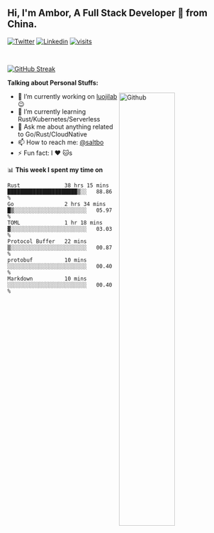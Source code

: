 ## Hi, I'm Ambor, A Full Stack Developer 🚀 from China.

[![Twitter](https://img.shields.io/badge/-saltbo-1ca0f1?style=flat&logo=twitter&logoColor=white)](https://twitter.com/rdsaltbo)
[![Linkedin](https://img.shields.io/badge/-saltbo-blue?style=flat&logo=Linkedin&logoColor=white)](https://www.linkedin.com/in/saltbo/)
[![visits](https://visitor.vercel.app/page/saltbo?color=light-green)](https://github.com/saltbo/)

&nbsp;  

[![GitHub Streak](http://github-readme-streak-stats.herokuapp.com?user=saltbo&hide_border=true&date_format=M%20j%5B%2C%20Y%5D)](https://git.io/streak-stats)

**Talking about Personal Stuffs:**
<!-- Any image aligned to the right. Beware the width  -->
<img width="50%" align="right" alt="Github" src="https://raw.githubusercontent.com/saltbo/saltbo/master/images/git-header.svg" />

- 🔭 I’m currently working on [luojilab](https://github.com/luojilab) :wink:
- 🌱 I’m currently learning Rust/Kubernetes/Serverless
- 💬 Ask me about anything related to Go/Rust/CloudNative
- 📫 How to reach me: [@saltbo](https://twitter.com/rdsaltbo)
- ⚡ Fun fact: I :heart: :cat:s


📊 **This week I spent my time on**
<!--START_SECTION:waka-->

```text
Rust              38 hrs 15 mins  ██████████████████████▒░░   88.86 %
Go                2 hrs 34 mins   █▒░░░░░░░░░░░░░░░░░░░░░░░   05.97 %
TOML              1 hr 18 mins    ▓░░░░░░░░░░░░░░░░░░░░░░░░   03.03 %
Protocol Buffer   22 mins         ▒░░░░░░░░░░░░░░░░░░░░░░░░   00.87 %
protobuf          10 mins         ░░░░░░░░░░░░░░░░░░░░░░░░░   00.40 %
Markdown          10 mins         ░░░░░░░░░░░░░░░░░░░░░░░░░   00.40 %
```

<!--END_SECTION:waka-->
